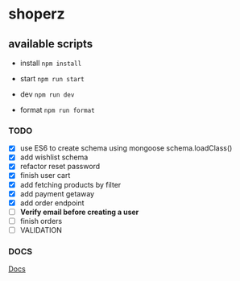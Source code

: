 # shoperz

## available scripts

- install `npm install`

- start `npm run start`

- dev `npm run dev`

- format `npm run format`

### TODO

- [x] use ES6 to create schema using mongoose schema.loadClass()
- [x] add wishlist schema
- [x] refactor reset password
- [x] finish user cart
- [x] add fetching products by filter
- [x] add payment getaway
- [x] add order endpoint
- [ ] **Verify email before creating a user**
- [ ] finish orders
- [ ] VALIDATION

### DOCS

[Docs](https://app.swaggerhub.com/apis/7odadocoding/shoperz-api/1.0.3)
